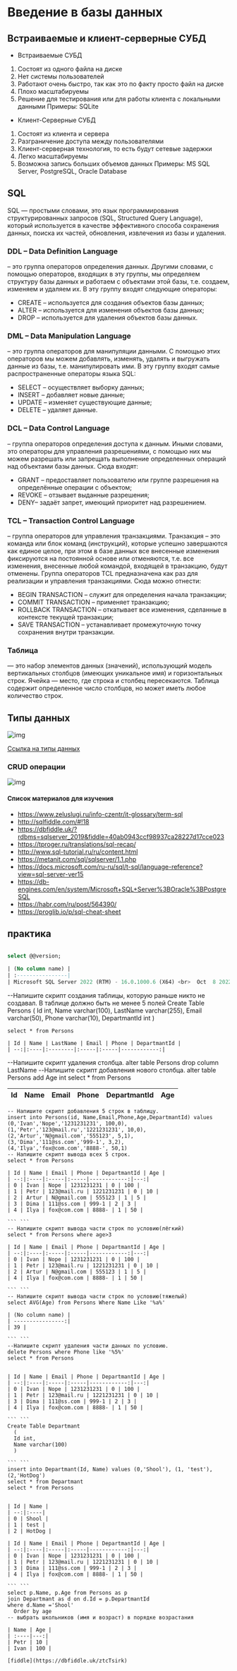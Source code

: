 # Введение в базы данных
## Встраиваемые и клиент-серверные СУБД

* Встраиваемые СУБД
1. Состоят из одного файла на диске
2. Нет системы пользователей
3. Работают очень быстро, так как это по факту просто файл на диске
4. Плохо масштабируемы
5. Решение для тестирования или для работы клиента с локальными данными
Примеры: SQLite

* Клиент-Серверные СУБД
1. Состоят из клиента и сервера
2. Разграничение доступа между пользователями
3. Клиент-серверная технология, то есть будут сетевые задержки
4. Легко масштабируемы
5. Возможна запись больших объемов данных
Примеры: MS SQL Server, PostgreSQL, Oracle Database


## SQL

SQL — простыми словами, это язык программирования структурированных запросов (SQL, Structured Query Language), который используется в качестве эффективного способа сохранения данных, поиска их частей, обновления, извлечения из базы и удаления.

### DDL – Data Definition Language

– это группа операторов определения данных. Другими словами, с помощью операторов, входящих в эту группы, мы определяем структуру базы данных и работаем с объектами этой базы, т.е. создаем, изменяем и удаляем их.
В эту группу входят следующие операторы:
* CREATE – используется для создания объектов базы данных;
* ALTER – используется для изменения объектов базы данных;
* DROP – используется для удаления объектов базы данных.

### DML – Data Manipulation Language

– это группа операторов для манипуляции данными. С помощью этих операторов мы можем добавлять, изменять, удалять и выгружать данные из базы, т.е. манипулировать ими.
В эту группу входят самые распространенные операторы языка SQL:
* SELECT – осуществляет выборку данных;
* INSERT – добавляет новые данные;
* UPDATE – изменяет существующие данные;
* DELETE – удаляет данные.


### DCL – Data Control Language

– группа операторов определения доступа к данным. Иными словами, это операторы для управления разрешениями, с помощью них мы можем разрешать или запрещать выполнение определенных операций над объектами базы данных.
Сюда входят:
* GRANT – предоставляет пользователю или группе разрешения на определённые операции с объектом;
* REVOKE – отзывает выданные разрешения;
* DENY– задаёт запрет, имеющий приоритет над разрешением.

### TCL – Transaction Control Language

– группа операторов для управления транзакциями. Транзакция – это команда или блок команд (инструкций), которые успешно завершаются как единое целое, при этом в базе данных все внесенные изменения фиксируются на постоянной основе или отменяются, т.е. все изменения, внесенные любой командой, входящей в транзакцию, будут отменены. Группа операторов TCL предназначена как раз для реализации и управления транзакциями. 
Сюда можно отнести:
* BEGIN TRANSACTION – служит для определения начала транзакции;
* COMMIT TRANSACTION – применяет транзакцию;
* ROLLBACK TRANSACTION – откатывает все изменения, сделанные в контексте текущей транзакции;
* SAVE TRANSACTION – устанавливает промежуточную точку сохранения внутри транзакции.

### Таблица

— это набор элементов данных (значений), использующий модель вертикальных столбцов (имеющих уникальное имя) и горизонтальных строк.
Ячейка — место, где строка и столбец пересекаются.
Таблица содержит определенное число столбцов, но может иметь любое количество строк.


## Типы данных

![img](https://github.com/IlyaGall/C-/blob/main/27%20%D0%92%D0%B2%D0%B5%D0%B4%D0%B5%D0%BD%D0%B8%D0%B5%20%D0%B2%20%D0%B1%D0%B0%D0%B7%D1%8B%20%D0%B4%D0%B0%D0%BD%D0%BD%D1%8B%D1%85/img/1.JPG)

[Ссылка на типы данных](https://learn.microsoft.com/ru-ru/sql/t-sql/data-types/data-types-transact-sql?view=sql-server-ver15)

### CRUD операции

![img](https://github.com/IlyaGall/C-/blob/main/27%20%D0%92%D0%B2%D0%B5%D0%B4%D0%B5%D0%BD%D0%B8%D0%B5%20%D0%B2%20%D0%B1%D0%B0%D0%B7%D1%8B%20%D0%B4%D0%B0%D0%BD%D0%BD%D1%8B%D1%85/img/2.JPG)


#### Список материалов для изучения
* https://www.zeluslugi.ru/info-czentr/it-glossary/term-sql
* http://sqlfiddle.com/#!18
* https://dbfiddle.uk/?rdbms=sqlserver_2019&fiddle=40ab0943ccf98937ca28227d17cce023
* https://tproger.ru/translations/sql-recap/
* http://www.sql-tutorial.ru/ru/content.html
* https://metanit.com/sql/sqlserver/1.1.php
* https://docs.microsoft.com/ru-ru/sql/t-sql/language-reference?view=sql-server-ver15
* https://db-engines.com/en/system/Microsoft+SQL+Server%3BOracle%3BPostgreSQL
* https://habr.com/ru/post/564390/
* https://proglib.io/p/sql-cheat-sheet


## практика

```sql

select @@version;

| (No column name) |
| :----------------|
| Microsoft SQL Server 2022 (RTM) - 16.0.1000.6 (X64) <br>	Oct  8 2022 05:58:25 <br>	Copyright (C) 2022 Microsoft Corporation<br>	Express Edition (64-bit) on Windows Server 2019 Standard 10.0 \<X64> (Build 17763: ) (Hypervisor)<br> |

``````
--Напишите скрипт создания таблицы, которую раньше никто не создавал. В таблице должно быть не менее 5 полей
Create Table Persons
  (
  Id int,
  Name varchar(100),
  LastName varchar(255),
  Email varchar(50),
  Phone varchar(10),
  DepartmantId int 
  )


``````
select * from Persons

| Id | Name | LastName | Email | Phone | DepartmantId |
| --:|:----|:--------|:-----|:-----|------------:|

``````
--Напишите скрипт удаления столбца.
alter table Persons drop column LastName
  --Напишите скрипт добавления нового столбца.
alter table Persons add Age int
select * from Persons

| Id | Name | Email | Phone | DepartmantId | Age |
| --:|:----|:-----|:-----|------------:|---:|

`````` 
-- Напишите скрипт добавления 5 строк в таблицу.
insert into Persons(id, Name,Email,Phone,Age,DepartmantId) values
(0,'Ivan','Nope','1231231231', 100,0),
(1,'Petr','123@mail.ru','1221231231', 10,0),
(2,'Artur','N@gmail.com','555123', 5,1),
(3,'Dima','111@ss.com','999-1', 3,2),
(4,'Ilya','fox@com.com','8888-', 50,1)
-- Напишите скрипт вывода всех 5 строк.
select * from Persons 

| Id | Name | Email | Phone | DepartmantId | Age |
| --:|:----|:-----|:-----|------------:|---:|
| 0 | Ivan | Nope | 1231231231 | 0 | 100 |
| 1 | Petr | 123@mail.ru | 1221231231 | 0 | 10 |
| 2 | Artur | N@gmail.com | 555123 | 1 | 5 |
| 3 | Dima | 111@ss.com | 999-1 | 2 | 3 |
| 4 | Ilya | fox@com.com | 8888- | 1 | 50 |

``` ```
-- Напишите скрипт вывода части строк по условию(лёгкий)
select * from Persons where age>3

| Id | Name | Email | Phone | DepartmantId | Age |
| --:|:----|:-----|:-----|------------:|---:|
| 0 | Ivan | Nope | 1231231231 | 0 | 100 |
| 1 | Petr | 123@mail.ru | 1221231231 | 0 | 10 |
| 2 | Artur | N@gmail.com | 555123 | 1 | 5 |
| 4 | Ilya | fox@com.com | 8888- | 1 | 50 |

``` ```
-- Напишите скрипт вывода части строк по условию(тяжелый)
select AVG(Age) from Persons Where Name Like '%a%'   

| (No column name) |
| ----------------:|
| 39 |

``` ```
--Напишите скрипт удаления части данных по условию.
delete Persons where Phone like '%5%'
select * from Persons


| Id | Name | Email | Phone | DepartmantId | Age |
| --:|:----|:-----|:-----|------------:|---:|
| 0 | Ivan | Nope | 1231231231 | 0 | 100 |
| 1 | Petr | 123@mail.ru | 1221231231 | 0 | 10 |
| 3 | Dima | 111@ss.com | 999-1 | 2 | 3 |
| 4 | Ilya | fox@com.com | 8888- | 1 | 50 |

``` ```
Create Table Departmant
  (
  Id int,
  Name varchar(100)
  )

``` ```
insert into Departmant(Id, Name) values (0,'Shool'), (1, 'test'), (2,'HotDog')
select * from Departmant
select * from Persons


| Id | Name |
| --:|:----|
| 0 | Shool |
| 1 | test |
| 2 | HotDog |

| Id | Name | Email | Phone | DepartmantId | Age |
| --:|:----|:-----|:-----|------------:|---:|
| 0 | Ivan | Nope | 1231231231 | 0 | 100 |
| 1 | Petr | 123@mail.ru | 1221231231 | 0 | 10 |
| 3 | Dima | 111@ss.com | 999-1 | 2 | 3 |
| 4 | Ilya | fox@com.com | 8888- | 1 | 50 |

``` ```
select p.Name, p.Age from Persons as p
join Departmant as d on d.Id = p.DepartmantId
where d.Name ='Shool' 
  Order by age
-- выбрать школьников (имя и возраст) в порядке возрастания

| Name | Age |
| :----|---:|
| Petr | 10 |
| Ivan | 100 |

[fiddle](https://dbfiddle.uk/ztcTsirk)

